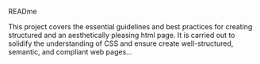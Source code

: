 READme

This project covers the essential guidelines and best practices for creating structured and an aesthetically pleasing html page. It is carried out to solidify the understanding of CSS and ensure create well-structured, semantic, and compliant web pages...
